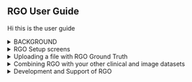 ## RGO User Guide

Hi this is the user guide

<details>
<summary>BACKGROUND</summary>

Background information here

</details>
<details>
<summary>RGO Setup screens</summary>

RGO Setup screens

</details>
<details>
<summary>Uploading a file with RGO Ground Truth</summary>

Uploading a file with RGO Ground Truth

</details>
<details>
<summary>Combining RGO with your other clinical and image datasets</summary>

Combining RGO with your other clinical and image datasets

</details>
<details>
<summary>Development and Support of RGO</summary>

Development and Support of RGO

</details>
